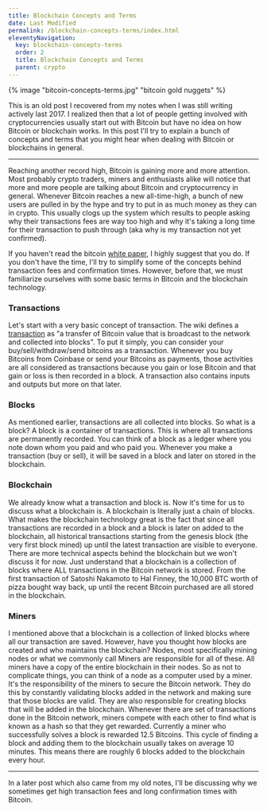 ```yaml
---
title: Blockchain Concepts and Terms
date: Last Modified 
permalink: /blockchain-concepts-terms/index.html
eleventyNavigation:
  key: blockchain-concepts-terms
  order: 2
  title: Blockchain Concepts and Terms
  parent: crypto
---
```

{% image "bitcoin-concepts-terms.jpg" "bitcoin gold nuggets" %}

This is an old post I recovered from my notes when I was still writing actively last 2017. I realized then that a lot of people getting involved with cryptocurrencies usually start out with Bitcoin but have no idea on how Bitcoin or blockchain works. In this post I'll try to explain a bunch of concepts and terms that you might hear when dealing with Bitcoin or blockchains in general.

---

Reaching another record high, Bitcoin is gaining more and more attention. Most probably crypto traders, miners and enthusiasts alike will notice that more and more people are talking about Bitcoin and cryptocurrency in general. Whenever Bitcoin reaches a new all-time-high, a bunch of new users are pulled in by the hype and try to put in as much money as they can in crypto. This usually clogs up the system which results to people asking why their transactions fees are way too high and why it's taking a long time for their transaction to push through (aka why is my transaction not yet confirmed).

If you haven't read the bitcoin [white paper](https://bitcoin.org/bitcoin.pdf), I highly suggest that you do. If you don't have the time, I'll try to simplify some of the concepts behind transaction fees and confirmation times. However, before that, we must familiarize ourselves with some basic terms in Bitcoin and the blockchain technology.

### Transactions

Let's start with a very basic concept of transaction.  The wiki defines a [transaction](https://en.bitcoin.it/wiki/Transaction) as "a transfer of Bitcoin value that is broadcast to the network and collected into blocks". To put it simply, you can consider your buy/sell/withdraw/send bitcoins as a transaction. Whenever you buy Bitcoins from Coinbase or send your Bitcoins as payments, those activities are all considered as transactions because you gain or lose Bitcoin and that gain or loss is then recorded in a block. A transaction also contains inputs and outputs but more on that later.

### Blocks

As mentioned earlier, transactions are all collected into blocks. So what is a block? A block is a container of transactions. This is where all transactions are permanently recorded. You can think of a block as a ledger where you note down whom you paid and who paid you. Whenever you make a transaction (buy or sell), it will be saved in a block and later on stored in the blockchain.

### Blockchain

We already know what a transaction and block is. Now it's time for us to discuss what a blockchain is. A blockchain is literally just a chain of blocks. What makes the blockchain technology great is the fact that since all transactions are recorded in a block and a block is later on added to the blockchain, all historical transactions starting from the genesis block (the very first block mined) up until the latest transaction are visible to everyone. There are more technical aspects behind the blockchain but we won't discuss it for now. Just understand that a blockchain is a collection of blocks where ALL transactions in the Bitcoin network is stored. From the first transaction of Satoshi Nakamoto to Hal Finney, the 10,000 BTC worth of pizza bought way back, up until the recent Bitcoin purchased are all stored in the blockchain.

### Miners

I mentioned above that a blockchain is a collection of linked blocks where all our transaction are saved. However, have you thought how blocks are created and who maintains the blockchain? Nodes, most specifically mining nodes or what we commonly call Miners are responsible for all of these. All miners have a copy of the entire blockchain in their nodes. So as not to complicate things, you can think of a node as a computer used by a miner. It's the responsibility of the miners to secure the Bitcoin network. They do this by constantly validating blocks added in the network and making sure that those blocks are valid. They are also responsible for creating blocks that will be added in the blockchain. Whenever there are set of transactions done in the Bitcoin network, miners compete with each other to find what is known as a hash so that they get rewarded. Currently a miner who successfully solves a block is rewarded 12.5 Bitcoins. This cycle of finding a block and adding them to the blockchain usually takes on average 10 minutes. This means there are roughly 6 blocks added to the blockchain every hour.

---

In a later post which also came from my old notes, I'll be discussing why we sometimes get high transaction fees and long confirmation times with Bitcoin.